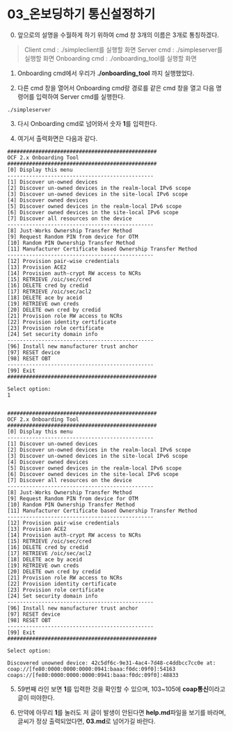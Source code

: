# 03_온보딩하기 통신설정하기

0. 앞으로의 설명을 수월하게 하기 위하여 cmd 창 3개의 이름은 3개로 통칭하겠다.
> Client cmd : ./simpleclient를 실행할 화면
> Server cmd : ./simpleserver를 실행할 화면
> Onboarding cmd : ./onboarding_tool를 실행할 화면

1. Onboarding cmd에서 우리가 **./onboarding_tool** 까지 실행했었다.

2. 다른 cmd 창을 열어서 Onboarding cmd랑 경로를 같은 cmd 창을 열고 다음 명령어를 입력하여 Server cmd를 실행한다.
```
./simpleserver
```

3. 다시 Onboarding cmd로 넘어와서 숫자 **1**를 입력한다.

4. 여기서 출력화면은 다음과 같다.
```
################################################
OCF 2.x Onboarding Tool
################################################
[0] Display this menu
-----------------------------------------------
[1] Discover un-owned devices
[2] Discover un-owned devices in the realm-local IPv6 scope
[3] Discover un-owned devices in the site-local IPv6 scope
[4] Discover owned devices
[5] Discover owned devices in the realm-local IPv6 scope
[6] Discover owned devices in the site-local IPv6 scope
[7] Discover all resources on the device
-----------------------------------------------
[8] Just-Works Ownership Transfer Method
[9] Request Random PIN from device for OTM
[10] Random PIN Ownership Transfer Method
[11] Manufacturer Certificate based Ownership Transfer Method
-----------------------------------------------
[12] Provision pair-wise credentials
[13] Provision ACE2
[14] Provision auth-crypt RW access to NCRs
[15] RETRIEVE /oic/sec/cred
[16] DELETE cred by credid
[17] RETRIEVE /oic/sec/acl2
[18] DELETE ace by aceid
[19] RETRIEVE own creds
[20] DELETE own cred by credid
[21] Provision role RW access to NCRs
[22] Provision identity certificate
[23] Provision role certificate
[24] Set security domain info
-----------------------------------------------
[96] Install new manufacturer trust anchor
[97] RESET device
[98] RESET OBT
-----------------------------------------------
[99] Exit
################################################

Select option:
1


################################################
OCF 2.x Onboarding Tool
################################################
[0] Display this menu
-----------------------------------------------
[1] Discover un-owned devices
[2] Discover un-owned devices in the realm-local IPv6 scope
[3] Discover un-owned devices in the site-local IPv6 scope
[4] Discover owned devices
[5] Discover owned devices in the realm-local IPv6 scope
[6] Discover owned devices in the site-local IPv6 scope
[7] Discover all resources on the device
-----------------------------------------------
[8] Just-Works Ownership Transfer Method
[9] Request Random PIN from device for OTM
[10] Random PIN Ownership Transfer Method
[11] Manufacturer Certificate based Ownership Transfer Method
-----------------------------------------------
[12] Provision pair-wise credentials
[13] Provision ACE2
[14] Provision auth-crypt RW access to NCRs
[15] RETRIEVE /oic/sec/cred
[16] DELETE cred by credid
[17] RETRIEVE /oic/sec/acl2
[18] DELETE ace by aceid
[19] RETRIEVE own creds
[20] DELETE own cred by credid
[21] Provision role RW access to NCRs
[22] Provision identity certificate
[23] Provision role certificate
[24] Set security domain info
-----------------------------------------------
[96] Install new manufacturer trust anchor
[97] RESET device
[98] RESET OBT
-----------------------------------------------
[99] Exit
################################################

Select option:

Discovered unowned device: 42c5df6c-9e31-4ac4-7d48-c4ddbcc7cc0e at:
coap://[fe80:0000:0000:0000:0941:baaa:f0dc:09f0]:54163
coaps://[fe80:0000:0000:0000:0941:baaa:f0dc:09f0]:48833
```

5. 59번째 라인 보면 **1**를 입력한 것을 확인할 수 있으며, 103~105에 **coap통신**이라고 글이 떠야한다.

6. 만약에 아무리 **1**를 눌러도 저 글이 발생이 안된다면 **help.md**파일을 보기를 바라며, 글씨가 정상 출력되었다면, **03.md**로 넘어가길 바란다.